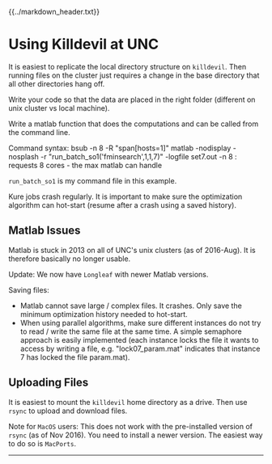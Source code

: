 {{../markdown_header.txt}}

# Using Killdevil at UNC #

It is easiest to replicate the local directory structure on `killdevil`. Then running files on the cluster just requires a change in the base directory that all other directories hang off.

Write your code so that the data are placed in the right folder (different on unix cluster vs local machine).

Write a matlab function that does the computations and can be called from the command line.

Command syntax:
bsub -n 8 -R "span[hosts=1]" matlab -nodisplay -nosplash -r "run_batch_so1('fminsearch',1,1,7)" -logfile set7.out
-n 8 : requests 8 cores - the max matlab can handle

`run_batch_so1` is my command file in this example.

Kure jobs crash regularly. It is important to make sure the optimization algorithm can hot-start (resume after a crash using a saved history).

## Matlab Issues ##

Matlab is stuck in 2013 on all of UNC's unix clusters (as of 2016-Aug). It is therefore basically no longer usable.

Update: We now have `Longleaf` with newer Matlab versions.

Saving files:

* Matlab cannot save large / complex files. It crashes. Only save the minimum optimization history needed to hot-start.
* When using parallel algorithms, make sure different instances do not try to read / write the same file at the same time. A simple semaphore approach is easily implemented (each instance locks the file it wants to access by writing a file, e.g. "lock07_param.mat" indicates that instance 7 has locked the file param.mat).

## Uploading Files ##

It is easiest to mount the `killdevil` home directory as a drive. Then use `rsync` to upload and download files.

Note for `MacOS` users: This does not work with the pre-installed version of `rsync` (as of Nov 2016). You need to install a newer version. The easiest way to do so is `MacPorts`.

------------